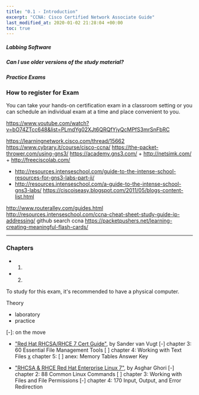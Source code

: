 ```yaml
---
title: "0.1 - Introduction"
excerpt: "CCNA: Cisco Certified Network Associate Guide"
last_modified_at: 2020-01-02 21:28:04 +00:00
toc: true
---
```


##### Labbing Software

##### Can I use older versions of the study material?

##### Practice Exams

### How to register for Exam
You can take your hands-on certification exam in a classroom setting or you can schedule an individual exam at a time and place convenient to you.

https://www.youtube.com/watch?v=bO74ZTcc648&list=PLmdYg02XJt6QRQfYjyQcMPfS3mrSnFbRC

https://learningnetwork.cisco.com/thread/15662
https://www.cybrary.it/course/cisco-ccna/
https://the-packet-thrower.com/using-gns3/
https://academy.gns3.com/ + http://netsimk.com/ + http://freeciscolab.com/
  * http://resources.intenseschool.com/guide-to-the-intense-school-resources-for-gns3-labs-part-ii/
  * http://resources.intenseschool.com/a-guide-to-the-intense-school-gns3-labs/
https://ciscoiseasy.blogspot.com/2011/05/blogs-content-list.html

http://www.routeralley.com/guides.html
http://resources.intenseschool.com/ccna-cheat-sheet-study-guide-ip-addressing/
github search ccna
https://packetpushers.net/learning-creating-meaningful-flash-cards/

--------------------------------------------------------------------------------

### Chapters
* 1.
* 2.

To study for this exam, it's recommended to have a physical computer.


Theory
* laboratory
* practice

[x]: done
[-]: on the move

* ["Red Hat RHCSA/RHCE 7 Cert Guide"](https://www.amazon.com/dp/0789754053), by Sander van Vugt
[-] chapter 3: 60 Essential File Management Tools
[ ] chapter 4: Working with Text Files
[x] chapter 5:
[ ] anex: Memory Tables Answer Key

* ["RHCSA & RHCE Red Hat Enterprise Linux 7"](https://www.amazon.com/dp/1495148203), by Asghar Ghori
[-] chapter 2: 88 Common Linux Commands
[ ] chapter 3: Working with Files and File Permissions
[-] chapter 4: 170 Input, Output, and Error Redirection

